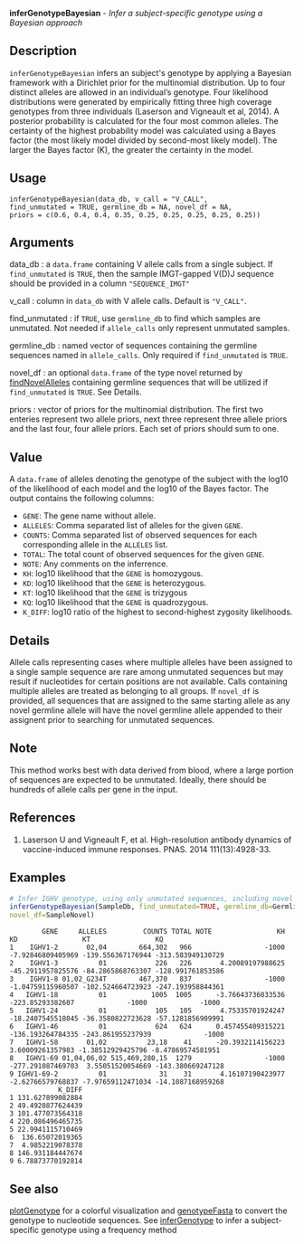 **inferGenotypeBayesian** - *Infer a subject-specific genotype using a Bayesian approach*

Description
--------------------

`inferGenotypeBayesian` infers an subject's genotype by applying a Bayesian framework 
with a Dirichlet prior for the multinomial distribution. Up to four distinct alleles are 
allowed in an individual’s genotype. Four likelihood distributions were generated by 
empirically fitting three high coverage genotypes from three individuals 
(Laserson and Vigneault et al, 2014). A posterior probability is calculated for the 
four most common alleles. The certainty of the highest probability model was 
calculated using a Bayes factor (the most likely model divided by second-most likely model). 
The larger the Bayes factor (K), the greater the certainty in the model.


Usage
--------------------
```
inferGenotypeBayesian(data_db, v_call = "V_CALL",
find_unmutated = TRUE, germline_db = NA, novel_df = NA,
priors = c(0.6, 0.4, 0.4, 0.35, 0.25, 0.25, 0.25, 0.25, 0.25))
```

Arguments
-------------------

data_db
:   a `data.frame` containing V allele
calls from a single subject. If
`find_unmutated` is `TRUE`, then
the sample IMGT-gapped V(D)J sequence should 
be provided in a column `"SEQUENCE_IMGT"`

v_call
:   column in `data_db` with V allele calls.
Default is `"V_CALL"`.

find_unmutated
:   if `TRUE`, use `germline_db` to
find which samples are unmutated. Not needed
if `allele_calls` only represent
unmutated samples.

germline_db
:   named vector of sequences containing the
germline sequences named in
`allele_calls`. Only required if
`find_unmutated` is `TRUE`.

novel_df
:   an optional `data.frame` of the type
novel returned by
[findNovelAlleles](findNovelAlleles.md) containing
germline sequences that will be utilized if
`find_unmutated` is `TRUE`. See
Details.

priors
:   vector of priors for the multinomial 
distribution. The first two enteries represent
two allele priors, next three represent 
three allele priors and the last four, four 
allele priors. Each set of priors should sum to one.




Value
-------------------

A `data.frame` of alleles denoting the genotype of the subject with the log10
of the likelihood of each model and the log10 of the Bayes factor. The output 
contains the following columns:


+  `GENE`: The gene name without allele.
+  `ALLELES`: Comma separated list of alleles for the given `GENE`.
+  `COUNTS`: Comma separated list of observed sequences for each 
corresponding allele in the `ALLELES` list.
+  `TOTAL`: The total count of observed sequences for the given `GENE`.
+  `NOTE`: Any comments on the inferrence.
+  `KH`: log10 likelihood that the `GENE` is homozygous.
+  `KD`: log10 likelihood that the `GENE` is heterozygous.
+  `KT`: log10 likelihood that the `GENE` is trizygous
+  `KQ`: log10 likelihood that the `GENE` is quadrozygous.
+  `K_DIFF`: log10 ratio of the highest to second-highest zygosity likelihoods.



Details
-------------------

Allele calls representing cases where multiple alleles have been
assigned to a single sample sequence are rare among unmutated
sequences but may result if nucleotides for certain positions are
not available. Calls containing multiple alleles are treated as
belonging to all groups. If `novel_df` is provided, all
sequences that are assigned to the same starting allele as any
novel germline allele will have the novel germline allele appended
to their assignent prior to searching for unmutated sequences.


Note
-------------------

This method works best with data derived from blood, where a large
portion of sequences are expected to be unmutated. Ideally, there
should be hundreds of allele calls per gene in the input.


References
-------------------


1. Laserson U and Vigneault F, et al. High-resolution antibody dynamics of 
vaccine-induced immune responses. PNAS. 2014 111(13):4928-33.




Examples
-------------------

```R
# Infer IGHV genotype, using only unmutated sequences, including novel alleles
inferGenotypeBayesian(SampleDb, find_unmutated=TRUE, germline_db=GermlineIGHV,
novel_df=SampleNovel)
```


```
        GENE     ALLELES         COUNTS TOTAL NOTE                KH                KD                KT                KQ
1    IGHV1-2       02,04        664,302   966                  -1000 -7.92846809405969 -139.556367176944 -313.583949130729
2    IGHV1-3          01            226   226       4.20089197988625 -45.2911957825576 -84.2865868763307 -128.991761853586
3    IGHV1-8 01,02_G234T        467,370   837                  -1000 -1.04759115960507 -102.524664723923 -247.193958844361
4   IGHV1-18          01           1005  1005      -3.76643736033536  -223.85293382607             -1000             -1000
5   IGHV1-24          01            105   105       4.75335701924247 -18.2407545518045 -36.3580822723628 -57.1281856909991
6   IGHV1-46          01            624   624      0.457455409315221 -136.193264784335 -243.861955237939             -1000
7   IGHV1-58       01,02          23,18    41      -20.3932114156223  3.60009261357983 -1.38512929425796 -8.47869574581951
8   IGHV1-69 01,04,06,02 515,469,280,15  1279                  -1000 -277.291087469703  3.55051520054669 -143.380669247128
9 IGHV1-69-2          01             31    31       4.16107190423977 -2.62766579768837 -7.97659112471034 -14.1087168959268
            K_DIFF
1 131.627899082884
2 49.4920877624439
3 101.477073564318
4 220.086496465735
5 22.9941115710469
6  136.65072019365
7  4.9852219078378
8 146.931184447674
9 6.78873770192814

```



See also
-------------------

[plotGenotype](plotGenotype.md) for a colorful visualization and
[genotypeFasta](genotypeFasta.md) to convert the genotype to nucleotide sequences.
See [inferGenotype](inferGenotype.md) to infer a subject-specific genotype using 
a frequency method



